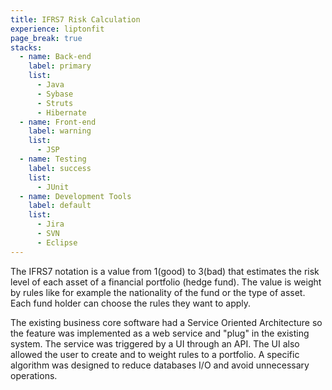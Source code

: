 ```yaml
---
title: IFRS7 Risk Calculation
experience: liptonfit
page_break: true
stacks:
  - name: Back-end
    label: primary
    list:
      - Java
      - Sybase
      - Struts
      - Hibernate
  - name: Front-end
    label: warning
    list:
      - JSP
  - name: Testing
    label: success
    list:
      - JUnit
  - name: Development Tools
    label: default
    list:
      - Jira
      - SVN
      - Eclipse
---
```

The IFRS7 notation is a value from 1(good) to 3(bad) that estimates the risk level of each asset of a financial portfolio (hedge fund). The value is weight by rules like for example the nationality of the fund or the type of asset. Each fund holder can choose the rules they want to apply.

The existing business core software had a Service Oriented Architecture so the feature was implemented as a web service and "plug" in the existing system. The service was triggered by a UI through an API. The UI also allowed the user to create and to weight rules to a portfolio. A specific algorithm was designed to reduce databases I/O and avoid unnecessary operations.
